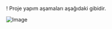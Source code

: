 ! Proje yapım aşamaları aşağıdaki gibidir.

![Image](https://github.com/user-attachments/assets/2a9a0007-fdd2-4239-81ec-ea6d22e6dfa2)
